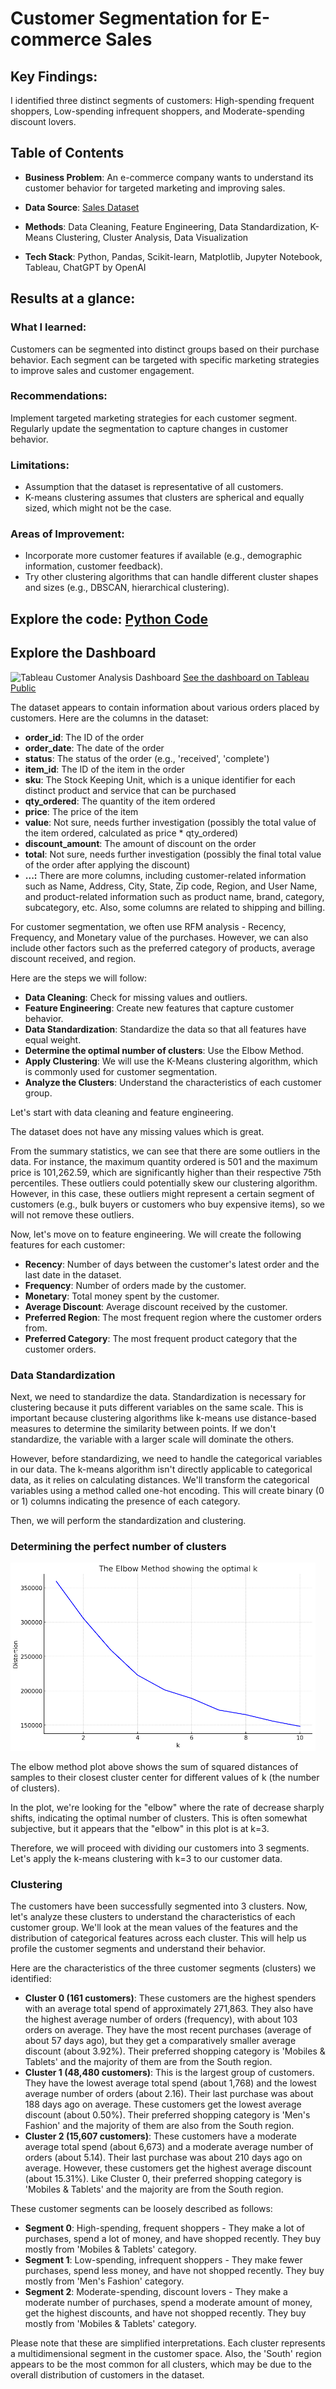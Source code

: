 # Customer Segmentation for E-commerce Sales

## Key Findings: 
I identified three distinct segments of customers: High-spending frequent shoppers, Low-spending infrequent shoppers, and Moderate-spending discount lovers.

## Table of Contents
- **Business Problem**: An e-commerce company wants to understand its customer behavior for targeted marketing and improving sales.

- **Data Source**: [Sales Dataset](https://github.com/stanley-george-joseph/Customer-Analysis-Tableau)

- **Methods**: Data Cleaning, Feature Engineering, Data Standardization, K-Means Clustering, Cluster Analysis, Data Visualization

- **Tech Stack**: Python, Pandas, Scikit-learn, Matplotlib, Jupyter Notebook, Tableau, ChatGPT by OpenAI


## **Results at a glance**:

### What I learned: 
Customers can be segmented into distinct groups based on their purchase behavior. Each segment can be targeted with specific marketing strategies to improve sales and customer engagement.

### Recommendations: 
Implement targeted marketing strategies for each customer segment. Regularly update the segmentation to capture changes in customer behavior.

### Limitations:
- Assumption that the dataset is representative of all customers.
- K-means clustering assumes that clusters are spherical and equally sized, which might not be the case.

### Areas of Improvement:
- Incorporate more customer features if available (e.g., demographic information, customer feedback).
- Try other clustering algorithms that can handle different cluster shapes and sizes (e.g., DBSCAN, hierarchical clustering).

## Explore the code: [Python Code]()

## Explore the Dashboard
![Tableau Customer Analysis Dashboard](https://github.com/DarkoMonzioCompagnoni/media/blob/main/Customer%20analysis%20_%20Tableau%20Public.gif)
[See the dashboard on Tableau Public](https://public.tableau.com/app/profile/darko.monzio.compagnoni/viz/Customeranalysis_16866582899760/Customeranalysis)



The dataset appears to contain information about various orders placed by customers. Here are the columns in the dataset:

- **order_id**: The ID of the order
- **order_date**: The date of the order
- **status**: The status of the order (e.g., 'received', 'complete')
- **item_id**: The ID of the item in the order
- **sku**: The Stock Keeping Unit, which is a unique identifier for each distinct product and service that can be purchased
- **qty_ordered**: The quantity of the item ordered
- **price**: The price of the item
- **value**: Not sure, needs further investigation (possibly the total value of the item ordered, calculated as price * qty_ordered)
- **discount_amount**: The amount of discount on the order
- **total**: Not sure, needs further investigation (possibly the final total value of the order after applying the discount)
- **...:** There are more columns, including customer-related information such as Name, Address, City, State, Zip code, Region, and User Name, and product-related information such as product name, brand, category, subcategory, etc. Also, some columns are related to shipping and billing.

For customer segmentation, we often use RFM analysis - Recency, Frequency, and Monetary value of the purchases. However, we can also include other factors such as the preferred category of products, average discount received, and region.

Here are the steps we will follow:

- **Data Cleaning**: Check for missing values and outliers.
- **Feature Engineering**: Create new features that capture customer behavior.
- **Data Standardization**: Standardize the data so that all features have equal weight.
- **Determine the optimal number of clusters**: Use the Elbow Method.
- **Apply Clustering**: We will use the K-Means clustering algorithm, which is commonly used for customer segmentation.
- **Analyze the Clusters**: Understand the characteristics of each customer group.

Let's start with data cleaning and feature engineering.

The dataset does not have any missing values which is great.

From the summary statistics, we can see that there are some outliers in the data. For instance, the maximum quantity ordered is 501 and the maximum price is 101,262.59, which are significantly higher than their respective 75th percentiles. These outliers could potentially skew our clustering algorithm. However, in this case, these outliers might represent a certain segment of customers (e.g., bulk buyers or customers who buy expensive items), so we will not remove these outliers.

Now, let's move on to feature engineering. We will create the following features for each customer:

- **Recency**: Number of days between the customer's latest order and the last date in the dataset.
- **Frequency**: Number of orders made by the customer.
- **Monetary**: Total money spent by the customer.
- **Average Discount**: Average discount received by the customer.
- **Preferred Region**: The most frequent region where the customer orders from.
- **Preferred Category**: The most frequent product category that the customer orders.

### Data Standardization
Next, we need to standardize the data. Standardization is necessary for clustering because it puts different variables on the same scale. This is important because clustering algorithms like k-means use distance-based measures to determine the similarity between points. If we don't standardize, the variable with a larger scale will dominate the others.

However, before standardizing, we need to handle the categorical variables in our data. The k-means algorithm isn't directly applicable to categorical data, as it relies on calculating distances. We'll transform the categorical variables using a method called one-hot encoding. This will create binary (0 or 1) columns indicating the presence of each category.

Then, we will perform the standardization and clustering.

### Determining the perfect number of clusters

![](https://github.com/DarkoMonzioCompagnoni/media/blob/main/Elbow%20method%20for%20clustering.png)

The elbow method plot above shows the sum of squared distances of samples to their closest cluster center for different values of k (the number of clusters).

In the plot, we're looking for the "elbow" where the rate of decrease sharply shifts, indicating the optimal number of clusters. This is often somewhat subjective, but it appears that the "elbow" in this plot is at k=3.

Therefore, we will proceed with dividing our customers into 3 segments. Let's apply the k-means clustering with k=3 to our customer data.

### Clustering

The customers have been successfully segmented into 3 clusters. Now, let's analyze these clusters to understand the characteristics of each customer group. We'll look at the mean values of the features and the distribution of categorical features across each cluster. This will help us profile the customer segments and understand their behavior.

Here are the characteristics of the three customer segments (clusters) we identified:

- **Cluster 0 (161 customers)**: These customers are the highest spenders with an average total spend of approximately 271,863. They also have the highest average number of orders (frequency), with about 103 orders on average. They have the most recent purchases (average of about 57 days ago), but they get a comparatively smaller average discount (about 3.92%). Their preferred shopping category is 'Mobiles & Tablets' and the majority of them are from the South region.
- **Cluster 1 (48,480 customers)**: This is the largest group of customers. They have the lowest average total spend (about 1,768) and the lowest average number of orders (about 2.16). Their last purchase was about 188 days ago on average. These customers get the lowest average discount (about 0.50%). Their preferred shopping category is 'Men's Fashion' and the majority of them are also from the South region.
- **Cluster 2 (15,607 customers)**: These customers have a moderate average total spend (about 6,673) and a moderate average number of orders (about 5.14). Their last purchase was about 210 days ago on average. However, these customers get the highest average discount (about 15.31%). Like Cluster 0, their preferred shopping category is 'Mobiles & Tablets' and the majority are from the South region.

These customer segments can be loosely described as follows:

- **Segment 0**: High-spending, frequent shoppers - They make a lot of purchases, spend a lot of money, and have shopped recently. They buy mostly from 'Mobiles & Tablets' category.
- **Segment 1**: Low-spending, infrequent shoppers - They make fewer purchases, spend less money, and have not shopped recently. They buy mostly from 'Men's Fashion' category.
- **Segment 2**: Moderate-spending, discount lovers - They make a moderate number of purchases, spend a moderate amount of money, get the highest discounts, and have not shopped recently. They buy mostly from 'Mobiles & Tablets' category.

Please note that these are simplified interpretations. Each cluster represents a multidimensional segment in the customer space. Also, the 'South' region appears to be the most common for all clusters, which may be due to the overall distribution of customers in the dataset.

